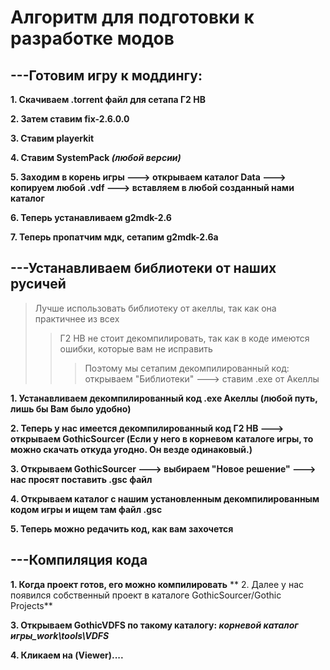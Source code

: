 # Алгоритм для подготовки к разработке модов

## ---Готовим игру к моддингу:

**1. Скачиваем .torrent файл для сетапа Г2 НВ**

**2. Затем ставим fix-2.6.0.0**

**3. Ставим playerkit**

**4. Ставим SystemPack _(любой версии)_**

**5. Заходим в корень игры ---> открываем каталог Data ---> копируем любой .vdf ---> вставляем в любой созданный нами каталог**

**6. Теперь устанавливаем g2mdk-2.6**

**7. Теперь пропатчим мдк, сетапим g2mdk-2.6a**


## ---Устанавливаем библиотеки от наших русичей

>Лучше использовать библиотеку от акеллы, так как она практичнее из всех
>>Г2 НВ не стоит декомпилировать, так как в коде имеются ошибки, которые вам не исправить
>>>Поэтому мы сетапим декомпилированный код: открываем "Библиотеки" ---> ставим .exe от Акеллы

**1. Устанавливаем декомпилированный код .exe Акеллы (любой путь, лишь бы Вам было удобно)**

**2. Теперь у нас имеется декомпилированный код Г2 НВ ---> открываем GothicSourcer (Если у него в корневом каталоге игры, то можно скачать откуда угодно. Он везде одинаковый.)**

**3. Открываем GothicSourcer ---> выбираем "Новое решение" ---> нас просят поставить .gsc файл**

**4. Открываем каталог с нашим установленным декомпилированным кодом игры и ищем там файл .gsc**

**5. Теперь можно редачить код, как вам захочется**


## ---Компиляция кода

**1. Когда проект готов, его можно компилировать**
**
2. Далее у нас появился собственный проект в каталоге GothicSourcer/Gothic Projects**

**3. Открываем GothicVDFS по такому каталогу: _корневой каталог игры\_work\tools\VDFS_**

**4. Кликаем на (Viewer)....**
